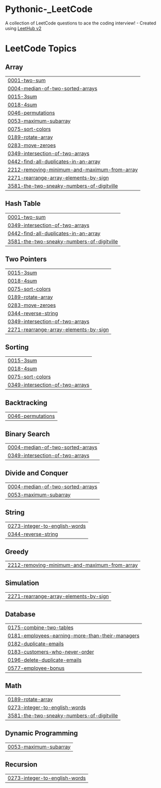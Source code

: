 # Pythonic-_LeetCode
A collection of LeetCode questions to ace the coding interview! - Created using [LeetHub v2](https://github.com/arunbhardwaj/LeetHub-2.0)

<!---LeetCode Topics Start-->
# LeetCode Topics
## Array
|  |
| ------- |
| [0001-two-sum](https://github.com/poojakhatri/Pythonic-_LeetCode/tree/master/0001-two-sum) |
| [0004-median-of-two-sorted-arrays](https://github.com/poojakhatri/Pythonic-_LeetCode/tree/master/0004-median-of-two-sorted-arrays) |
| [0015-3sum](https://github.com/poojakhatri/Pythonic-_LeetCode/tree/master/0015-3sum) |
| [0018-4sum](https://github.com/poojakhatri/Pythonic-_LeetCode/tree/master/0018-4sum) |
| [0046-permutations](https://github.com/poojakhatri/Pythonic-_LeetCode/tree/master/0046-permutations) |
| [0053-maximum-subarray](https://github.com/poojakhatri/Pythonic-_LeetCode/tree/master/0053-maximum-subarray) |
| [0075-sort-colors](https://github.com/poojakhatri/Pythonic-_LeetCode/tree/master/0075-sort-colors) |
| [0189-rotate-array](https://github.com/poojakhatri/Pythonic-_LeetCode/tree/master/0189-rotate-array) |
| [0283-move-zeroes](https://github.com/poojakhatri/Pythonic-_LeetCode/tree/master/0283-move-zeroes) |
| [0349-intersection-of-two-arrays](https://github.com/poojakhatri/Pythonic-_LeetCode/tree/master/0349-intersection-of-two-arrays) |
| [0442-find-all-duplicates-in-an-array](https://github.com/poojakhatri/Pythonic-_LeetCode/tree/master/0442-find-all-duplicates-in-an-array) |
| [2212-removing-minimum-and-maximum-from-array](https://github.com/poojakhatri/Pythonic-_LeetCode/tree/master/2212-removing-minimum-and-maximum-from-array) |
| [2271-rearrange-array-elements-by-sign](https://github.com/poojakhatri/Pythonic-_LeetCode/tree/master/2271-rearrange-array-elements-by-sign) |
| [3581-the-two-sneaky-numbers-of-digitville](https://github.com/poojakhatri/Pythonic-_LeetCode/tree/master/3581-the-two-sneaky-numbers-of-digitville) |
## Hash Table
|  |
| ------- |
| [0001-two-sum](https://github.com/poojakhatri/Pythonic-_LeetCode/tree/master/0001-two-sum) |
| [0349-intersection-of-two-arrays](https://github.com/poojakhatri/Pythonic-_LeetCode/tree/master/0349-intersection-of-two-arrays) |
| [0442-find-all-duplicates-in-an-array](https://github.com/poojakhatri/Pythonic-_LeetCode/tree/master/0442-find-all-duplicates-in-an-array) |
| [3581-the-two-sneaky-numbers-of-digitville](https://github.com/poojakhatri/Pythonic-_LeetCode/tree/master/3581-the-two-sneaky-numbers-of-digitville) |
## Two Pointers
|  |
| ------- |
| [0015-3sum](https://github.com/poojakhatri/Pythonic-_LeetCode/tree/master/0015-3sum) |
| [0018-4sum](https://github.com/poojakhatri/Pythonic-_LeetCode/tree/master/0018-4sum) |
| [0075-sort-colors](https://github.com/poojakhatri/Pythonic-_LeetCode/tree/master/0075-sort-colors) |
| [0189-rotate-array](https://github.com/poojakhatri/Pythonic-_LeetCode/tree/master/0189-rotate-array) |
| [0283-move-zeroes](https://github.com/poojakhatri/Pythonic-_LeetCode/tree/master/0283-move-zeroes) |
| [0344-reverse-string](https://github.com/poojakhatri/Pythonic-_LeetCode/tree/master/0344-reverse-string) |
| [0349-intersection-of-two-arrays](https://github.com/poojakhatri/Pythonic-_LeetCode/tree/master/0349-intersection-of-two-arrays) |
| [2271-rearrange-array-elements-by-sign](https://github.com/poojakhatri/Pythonic-_LeetCode/tree/master/2271-rearrange-array-elements-by-sign) |
## Sorting
|  |
| ------- |
| [0015-3sum](https://github.com/poojakhatri/Pythonic-_LeetCode/tree/master/0015-3sum) |
| [0018-4sum](https://github.com/poojakhatri/Pythonic-_LeetCode/tree/master/0018-4sum) |
| [0075-sort-colors](https://github.com/poojakhatri/Pythonic-_LeetCode/tree/master/0075-sort-colors) |
| [0349-intersection-of-two-arrays](https://github.com/poojakhatri/Pythonic-_LeetCode/tree/master/0349-intersection-of-two-arrays) |
## Backtracking
|  |
| ------- |
| [0046-permutations](https://github.com/poojakhatri/Pythonic-_LeetCode/tree/master/0046-permutations) |
## Binary Search
|  |
| ------- |
| [0004-median-of-two-sorted-arrays](https://github.com/poojakhatri/Pythonic-_LeetCode/tree/master/0004-median-of-two-sorted-arrays) |
| [0349-intersection-of-two-arrays](https://github.com/poojakhatri/Pythonic-_LeetCode/tree/master/0349-intersection-of-two-arrays) |
## Divide and Conquer
|  |
| ------- |
| [0004-median-of-two-sorted-arrays](https://github.com/poojakhatri/Pythonic-_LeetCode/tree/master/0004-median-of-two-sorted-arrays) |
| [0053-maximum-subarray](https://github.com/poojakhatri/Pythonic-_LeetCode/tree/master/0053-maximum-subarray) |
## String
|  |
| ------- |
| [0273-integer-to-english-words](https://github.com/poojakhatri/Pythonic-_LeetCode/tree/master/0273-integer-to-english-words) |
| [0344-reverse-string](https://github.com/poojakhatri/Pythonic-_LeetCode/tree/master/0344-reverse-string) |
## Greedy
|  |
| ------- |
| [2212-removing-minimum-and-maximum-from-array](https://github.com/poojakhatri/Pythonic-_LeetCode/tree/master/2212-removing-minimum-and-maximum-from-array) |
## Simulation
|  |
| ------- |
| [2271-rearrange-array-elements-by-sign](https://github.com/poojakhatri/Pythonic-_LeetCode/tree/master/2271-rearrange-array-elements-by-sign) |
## Database
|  |
| ------- |
| [0175-combine-two-tables](https://github.com/poojakhatri/Pythonic-_LeetCode/tree/master/0175-combine-two-tables) |
| [0181-employees-earning-more-than-their-managers](https://github.com/poojakhatri/Pythonic-_LeetCode/tree/master/0181-employees-earning-more-than-their-managers) |
| [0182-duplicate-emails](https://github.com/poojakhatri/Pythonic-_LeetCode/tree/master/0182-duplicate-emails) |
| [0183-customers-who-never-order](https://github.com/poojakhatri/Pythonic-_LeetCode/tree/master/0183-customers-who-never-order) |
| [0196-delete-duplicate-emails](https://github.com/poojakhatri/Pythonic-_LeetCode/tree/master/0196-delete-duplicate-emails) |
| [0577-employee-bonus](https://github.com/poojakhatri/Pythonic-_LeetCode/tree/master/0577-employee-bonus) |
## Math
|  |
| ------- |
| [0189-rotate-array](https://github.com/poojakhatri/Pythonic-_LeetCode/tree/master/0189-rotate-array) |
| [0273-integer-to-english-words](https://github.com/poojakhatri/Pythonic-_LeetCode/tree/master/0273-integer-to-english-words) |
| [3581-the-two-sneaky-numbers-of-digitville](https://github.com/poojakhatri/Pythonic-_LeetCode/tree/master/3581-the-two-sneaky-numbers-of-digitville) |
## Dynamic Programming
|  |
| ------- |
| [0053-maximum-subarray](https://github.com/poojakhatri/Pythonic-_LeetCode/tree/master/0053-maximum-subarray) |
## Recursion
|  |
| ------- |
| [0273-integer-to-english-words](https://github.com/poojakhatri/Pythonic-_LeetCode/tree/master/0273-integer-to-english-words) |
<!---LeetCode Topics End-->